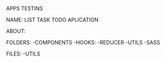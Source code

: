 APPS TESTINS

NAME: LIST TASK TODO APLICATION

ABOUT:

FOLDERS:
    -COMPONENTS
    -HOOKS:
    -REDUCER
    -UTILS
    -SASS

FILES:
    -UTILS

